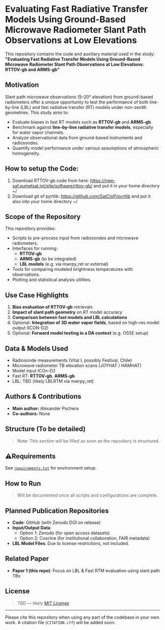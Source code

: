 # Evaluating Fast Radiative Transfer Models Using Ground-Based Microwave Radiometer Slant Path Observations at Low Elevations

This repository contains the code and auxiliary material used in the study:  
**"Evaluating Fast Radiative Transfer Models Using Ground-Based Microwave Radiometer Slant Path Observations at Low Elevations: RTTOV-gb and ARMS-gb"**

## Motivation

Slant path microwave observations (5–20° elevation) from ground-based radiometers offer a unique opportunity to test the performance of both line-by-line (LBL) and fast radiative transfer (RT) models under non-zenith geometries. This study aims to:

- Evaluate biases in fast RT models such as **RTTOV-gb** and **ARMS-gb**.
- Benchmark against **line-by-line radiative transfer models**, especially for water vapor channels.
- Analyze observational data from ground-based instruments and radiosondes.
- Quantify model performance under various assumptions of atmospheric homogeneity.

## How to setup the Code:

1. Download RTTOV-gb code from here: https://nwp-saf.eumetsat.int/site/software/rttov-gb/ and put it in your home directory ~/
2. Download git of pyrtlib: https://github.com/SatCloP/pyrtlib and put it also into your home directory ~/

## Scope of the Repository

This repository provides:

- Scripts to pre-process input from radiosondes and microwave radiometers.
- Interfaces for running:
  - **RTTOV-gb**
  - **ARMS-gb** (to be integrated)
  - **LBL models** (e.g. via mwrpy_ret or external)
- Tools for comparing modeled brightness temperatures with observations.
- Plotting and statistical analysis utilities.

## Use Case Highlights

1. **Bias evaluation of RTTOV-gb** retrievals
2. **Impact of slant path geometry** on RT model accuracy
3. **Comparison between fast models and LBL calculations**
4. Optional: **Integration of 3D water vapor fields**, based on high-res model output (ICON-D2)
5. Optional: **Forward model testing in a DA context** (e.g. OSSE setup)

## Data & Models Used

- Radiosonde measurements (Vital I, possibly Festival, Chile)
- Microwave radiometer TB elevation scans (JOYHAT / HAMHAT)
- Model input ICOn-D2
- Fast RT: **RTTOV-gb**, **ARMS-gb**
- LBL: TBD (likely LBLRTM via mwrpy_ret)

## Authors & Contributions

- **Main author:** Alexander Pschera
- **Co-authors:** None

## Structure (To be detailed)

> Note: This section will be filled as soon as the repository is structured.

## ⚠Requirements

See [`requirements.txt`](./requirements.txt) for environment setup.

## How to Run

> Will be documented once all scripts and configurations are complete.

## Planned Publication Repositories

- **Code**: GitHub (with Zenodo DOI on release)
- **Input/Output Data**:  
  - Option 1: Zenodo (for open access datasets)  
  - Option 2: Coscine (for institutional collaboration, FAIR metadata)
- **LBL Model Files**: Due to license restrictions, not included.

## Related Paper

- **Paper 1 (this repo)**: Focus on LBL & Fast RTM evaluation using slant path TBs

## License

> TBD — likely [MIT License](https://opensource.org/licenses/MIT)

---

Please cite this repository when using any part of the codebase in your own work. A citation file (`CITATION.cff`) will be added soon.

